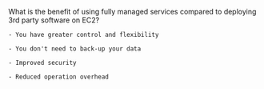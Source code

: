 What is the benefit of using fully managed services compared to deploying 3rd party software on EC2?

    - You have greater control and flexibility

    - You don't need to back-up your data

    - Improved security

    - Reduced operation overhead